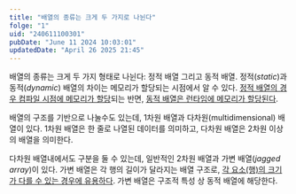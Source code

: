 ```yaml
---
title: "배열의 종류는 크게 두 가지로 나뉜다"
folge: "1"
uid: "240611100301"
pubDate: "June 11 2024 10:03:01"
updatedDate: "April 26 2025 21:45"
---
```


배열의 종류는 크게 두 가지 형태로 나뉜다: 정적 배열 그리고 동적 배열. 정적(*static*)과 동적(*dynamic*) 배열의 차이는 메모리가 할당되는 시점에서 알 수 있다. [정적 배열의 경우 컴파일 시점에 메모리가 할당](/note/240611103553)되는 반면, [동적 배열은 런타임에 메모리가 할당된다](/note/250101052312).

배열의 구조를 기반으로 나눌수도 있는데, 1차원 배열과 다차원(multidimensional) 배열이 있다.  1차원 배열은 한 줄로 나열된 데이터를 의미하고, 다차원 배열은 2차원 이상의 배열을 의미한다. 

다차원 배열내에서도 구분을 둘 수 있는데, 일반적인 2차원 배열과 가변 배열(*jagged array*)이 있다. 가변 배열은 각 행의 길이가 달라지는 배열 구조로, [각 요소(행)의 크기가 다를 수 있는 경우에 유용하다](/note/250101173519). 가변 배열은 구조적 특성 상 동적 배열에 해당한다.
